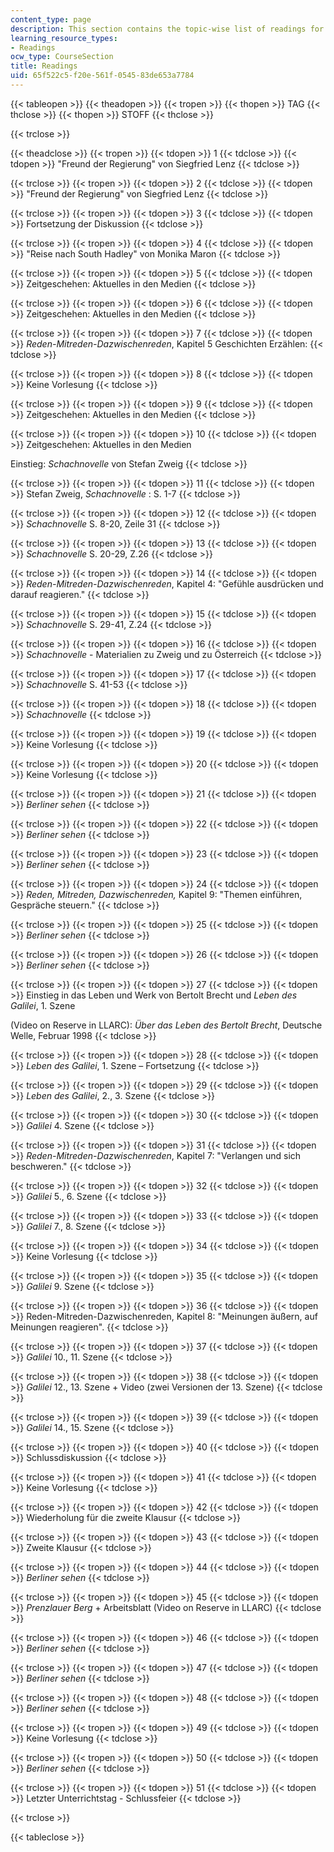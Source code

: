 ```yaml
---
content_type: page
description: This section contains the topic-wise list of readings for the course.
learning_resource_types:
- Readings
ocw_type: CourseSection
title: Readings
uid: 65f522c5-f20e-561f-0545-83de653a7784
---
```


{{< tableopen >}}
{{< theadopen >}}
{{< tropen >}}
{{< thopen >}}
TAG
{{< thclose >}}
{{< thopen >}}
STOFF
{{< thclose >}}

{{< trclose >}}

{{< theadclose >}}
{{< tropen >}}
{{< tdopen >}}
1
{{< tdclose >}}
{{< tdopen >}}
"Freund der Regierung" von Siegfried Lenz
{{< tdclose >}}

{{< trclose >}}
{{< tropen >}}
{{< tdopen >}}
2
{{< tdclose >}}
{{< tdopen >}}
"Freund der Regierung" von Siegfried Lenz
{{< tdclose >}}

{{< trclose >}}
{{< tropen >}}
{{< tdopen >}}
3
{{< tdclose >}}
{{< tdopen >}}
Fortsetzung der Diskussion
{{< tdclose >}}

{{< trclose >}}
{{< tropen >}}
{{< tdopen >}}
4
{{< tdclose >}}
{{< tdopen >}}
"Reise nach South Hadley" von Monika Maron
{{< tdclose >}}

{{< trclose >}}
{{< tropen >}}
{{< tdopen >}}
5
{{< tdclose >}}
{{< tdopen >}}
Zeitgeschehen: Aktuelles in den Medien
{{< tdclose >}}

{{< trclose >}}
{{< tropen >}}
{{< tdopen >}}
6
{{< tdclose >}}
{{< tdopen >}}
Zeitgeschehen: Aktuelles in den Medien
{{< tdclose >}}

{{< trclose >}}
{{< tropen >}}
{{< tdopen >}}
7
{{< tdclose >}}
{{< tdopen >}}
_Reden-Mitreden-Dazwischenreden_, Kapitel 5 Geschichten Erzählen:
{{< tdclose >}}

{{< trclose >}}
{{< tropen >}}
{{< tdopen >}}
8
{{< tdclose >}}
{{< tdopen >}}
Keine Vorlesung
{{< tdclose >}}

{{< trclose >}}
{{< tropen >}}
{{< tdopen >}}
9
{{< tdclose >}}
{{< tdopen >}}
Zeitgeschehen: Aktuelles in den Medien
{{< tdclose >}}

{{< trclose >}}
{{< tropen >}}
{{< tdopen >}}
10
{{< tdclose >}}
{{< tdopen >}}
Zeitgeschehen: Aktuelles in den Medien  
  
Einstieg: _Schachnovelle_ von Stefan Zweig
{{< tdclose >}}

{{< trclose >}}
{{< tropen >}}
{{< tdopen >}}
11
{{< tdclose >}}
{{< tdopen >}}
Stefan Zweig, _Schachnovelle_ : S. 1-7
{{< tdclose >}}

{{< trclose >}}
{{< tropen >}}
{{< tdopen >}}
12
{{< tdclose >}}
{{< tdopen >}}
_Schachnovelle_ S. 8-20, Zeile 31
{{< tdclose >}}

{{< trclose >}}
{{< tropen >}}
{{< tdopen >}}
13
{{< tdclose >}}
{{< tdopen >}}
_Schachnovelle_ S. 20-29, Z.26
{{< tdclose >}}

{{< trclose >}}
{{< tropen >}}
{{< tdopen >}}
14
{{< tdclose >}}
{{< tdopen >}}
_Reden-Mitreden-Dazwischenreden_, Kapitel 4: "Gefühle ausdrücken und darauf reagieren."
{{< tdclose >}}

{{< trclose >}}
{{< tropen >}}
{{< tdopen >}}
15
{{< tdclose >}}
{{< tdopen >}}
_Schachnovelle_ S. 29-41, Z.24
{{< tdclose >}}

{{< trclose >}}
{{< tropen >}}
{{< tdopen >}}
16
{{< tdclose >}}
{{< tdopen >}}
_Schachnovelle_ - Materialien zu Zweig und zu Österreich
{{< tdclose >}}

{{< trclose >}}
{{< tropen >}}
{{< tdopen >}}
17
{{< tdclose >}}
{{< tdopen >}}
_Schachnovelle_ S. 41-53
{{< tdclose >}}

{{< trclose >}}
{{< tropen >}}
{{< tdopen >}}
18
{{< tdclose >}}
{{< tdopen >}}
_Schachnovelle_
{{< tdclose >}}

{{< trclose >}}
{{< tropen >}}
{{< tdopen >}}
19
{{< tdclose >}}
{{< tdopen >}}
Keine Vorlesung
{{< tdclose >}}

{{< trclose >}}
{{< tropen >}}
{{< tdopen >}}
20
{{< tdclose >}}
{{< tdopen >}}
Keine Vorlesung
{{< tdclose >}}

{{< trclose >}}
{{< tropen >}}
{{< tdopen >}}
21
{{< tdclose >}}
{{< tdopen >}}
_Berliner sehen_
{{< tdclose >}}

{{< trclose >}}
{{< tropen >}}
{{< tdopen >}}
22
{{< tdclose >}}
{{< tdopen >}}
_Berliner sehen_
{{< tdclose >}}

{{< trclose >}}
{{< tropen >}}
{{< tdopen >}}
23
{{< tdclose >}}
{{< tdopen >}}
_Berliner sehen_
{{< tdclose >}}

{{< trclose >}}
{{< tropen >}}
{{< tdopen >}}
24
{{< tdclose >}}
{{< tdopen >}}
_Reden, Mitreden, Dazwischenreden,_ Kapitel 9: "Themen einführen, Gespräche steuern."
{{< tdclose >}}

{{< trclose >}}
{{< tropen >}}
{{< tdopen >}}
25
{{< tdclose >}}
{{< tdopen >}}
_Berliner sehen_
{{< tdclose >}}

{{< trclose >}}
{{< tropen >}}
{{< tdopen >}}
26
{{< tdclose >}}
{{< tdopen >}}
_Berliner sehen_
{{< tdclose >}}

{{< trclose >}}
{{< tropen >}}
{{< tdopen >}}
27
{{< tdclose >}}
{{< tdopen >}}
Einstieg in das Leben und Werk von Bertolt Brecht und _Leben des Galilei_, 1. Szene  
  
(Video on Reserve in LLARC): _Über das Leben des Bertolt Brecht_, Deutsche Welle, Februar 1998
{{< tdclose >}}

{{< trclose >}}
{{< tropen >}}
{{< tdopen >}}
28
{{< tdclose >}}
{{< tdopen >}}
_Leben des Galilei_, 1. Szene – Fortsetzung
{{< tdclose >}}

{{< trclose >}}
{{< tropen >}}
{{< tdopen >}}
29
{{< tdclose >}}
{{< tdopen >}}
_Leben des Galilei_, 2., 3. Szene
{{< tdclose >}}

{{< trclose >}}
{{< tropen >}}
{{< tdopen >}}
30
{{< tdclose >}}
{{< tdopen >}}
_Galilei_ 4. Szene
{{< tdclose >}}

{{< trclose >}}
{{< tropen >}}
{{< tdopen >}}
31
{{< tdclose >}}
{{< tdopen >}}
_Reden-Mitreden-Dazwischenreden_, Kapitel 7: "Verlangen und sich beschweren."
{{< tdclose >}}

{{< trclose >}}
{{< tropen >}}
{{< tdopen >}}
32
{{< tdclose >}}
{{< tdopen >}}
_Galilei_ 5., 6. Szene
{{< tdclose >}}

{{< trclose >}}
{{< tropen >}}
{{< tdopen >}}
33
{{< tdclose >}}
{{< tdopen >}}
_Galilei_ 7., 8. Szene
{{< tdclose >}}

{{< trclose >}}
{{< tropen >}}
{{< tdopen >}}
34
{{< tdclose >}}
{{< tdopen >}}
Keine Vorlesung
{{< tdclose >}}

{{< trclose >}}
{{< tropen >}}
{{< tdopen >}}
35
{{< tdclose >}}
{{< tdopen >}}
_Galilei_ 9. Szene
{{< tdclose >}}

{{< trclose >}}
{{< tropen >}}
{{< tdopen >}}
36
{{< tdclose >}}
{{< tdopen >}}
Reden-Mitreden-Dazwischenreden, Kapitel 8: "Meinungen äußern, auf Meinungen reagieren".
{{< tdclose >}}

{{< trclose >}}
{{< tropen >}}
{{< tdopen >}}
37
{{< tdclose >}}
{{< tdopen >}}
_Galilei_ 10., 11. Szene
{{< tdclose >}}

{{< trclose >}}
{{< tropen >}}
{{< tdopen >}}
38
{{< tdclose >}}
{{< tdopen >}}
_Galilei_ 12., 13. Szene + Video (zwei Versionen der 13. Szene)
{{< tdclose >}}

{{< trclose >}}
{{< tropen >}}
{{< tdopen >}}
39
{{< tdclose >}}
{{< tdopen >}}
_Galilei_ 14., 15. Szene
{{< tdclose >}}

{{< trclose >}}
{{< tropen >}}
{{< tdopen >}}
40
{{< tdclose >}}
{{< tdopen >}}
Schlussdiskussion
{{< tdclose >}}

{{< trclose >}}
{{< tropen >}}
{{< tdopen >}}
41
{{< tdclose >}}
{{< tdopen >}}
Keine Vorlesung
{{< tdclose >}}

{{< trclose >}}
{{< tropen >}}
{{< tdopen >}}
42
{{< tdclose >}}
{{< tdopen >}}
Wiederholung für die zweite Klausur
{{< tdclose >}}

{{< trclose >}}
{{< tropen >}}
{{< tdopen >}}
43
{{< tdclose >}}
{{< tdopen >}}
Zweite Klausur
{{< tdclose >}}

{{< trclose >}}
{{< tropen >}}
{{< tdopen >}}
44
{{< tdclose >}}
{{< tdopen >}}
_Berliner sehen_
{{< tdclose >}}

{{< trclose >}}
{{< tropen >}}
{{< tdopen >}}
45
{{< tdclose >}}
{{< tdopen >}}
_Prenzlauer Berg_ + Arbeitsblatt (Video on Reserve in LLARC)
{{< tdclose >}}

{{< trclose >}}
{{< tropen >}}
{{< tdopen >}}
46
{{< tdclose >}}
{{< tdopen >}}
_Berliner sehen_
{{< tdclose >}}

{{< trclose >}}
{{< tropen >}}
{{< tdopen >}}
47
{{< tdclose >}}
{{< tdopen >}}
_Berliner sehen_
{{< tdclose >}}

{{< trclose >}}
{{< tropen >}}
{{< tdopen >}}
48
{{< tdclose >}}
{{< tdopen >}}
_Berliner sehen_
{{< tdclose >}}

{{< trclose >}}
{{< tropen >}}
{{< tdopen >}}
49
{{< tdclose >}}
{{< tdopen >}}
Keine Vorlesung
{{< tdclose >}}

{{< trclose >}}
{{< tropen >}}
{{< tdopen >}}
50
{{< tdclose >}}
{{< tdopen >}}
_Berliner sehen_
{{< tdclose >}}

{{< trclose >}}
{{< tropen >}}
{{< tdopen >}}
51
{{< tdclose >}}
{{< tdopen >}}
Letzter Unterrichtstag - Schlussfeier
{{< tdclose >}}

{{< trclose >}}

{{< tableclose >}}